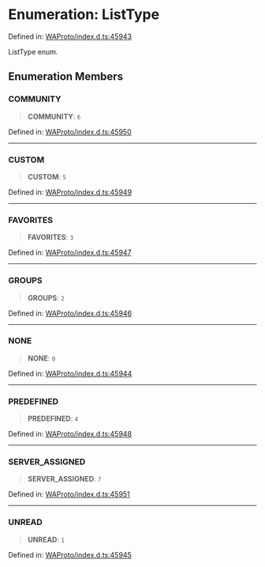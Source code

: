 # Enumeration: ListType

Defined in: [WAProto/index.d.ts:45943](https://github.com/Fokusdotid/bail/blob/8b525f9ebcc20cb9acd0f880b6ad58976e38b117/WAProto/index.d.ts#L45943)

ListType enum.

## Enumeration Members

### COMMUNITY

> **COMMUNITY**: `6`

Defined in: [WAProto/index.d.ts:45950](https://github.com/Fokusdotid/bail/blob/8b525f9ebcc20cb9acd0f880b6ad58976e38b117/WAProto/index.d.ts#L45950)

***

### CUSTOM

> **CUSTOM**: `5`

Defined in: [WAProto/index.d.ts:45949](https://github.com/Fokusdotid/bail/blob/8b525f9ebcc20cb9acd0f880b6ad58976e38b117/WAProto/index.d.ts#L45949)

***

### FAVORITES

> **FAVORITES**: `3`

Defined in: [WAProto/index.d.ts:45947](https://github.com/Fokusdotid/bail/blob/8b525f9ebcc20cb9acd0f880b6ad58976e38b117/WAProto/index.d.ts#L45947)

***

### GROUPS

> **GROUPS**: `2`

Defined in: [WAProto/index.d.ts:45946](https://github.com/Fokusdotid/bail/blob/8b525f9ebcc20cb9acd0f880b6ad58976e38b117/WAProto/index.d.ts#L45946)

***

### NONE

> **NONE**: `0`

Defined in: [WAProto/index.d.ts:45944](https://github.com/Fokusdotid/bail/blob/8b525f9ebcc20cb9acd0f880b6ad58976e38b117/WAProto/index.d.ts#L45944)

***

### PREDEFINED

> **PREDEFINED**: `4`

Defined in: [WAProto/index.d.ts:45948](https://github.com/Fokusdotid/bail/blob/8b525f9ebcc20cb9acd0f880b6ad58976e38b117/WAProto/index.d.ts#L45948)

***

### SERVER\_ASSIGNED

> **SERVER\_ASSIGNED**: `7`

Defined in: [WAProto/index.d.ts:45951](https://github.com/Fokusdotid/bail/blob/8b525f9ebcc20cb9acd0f880b6ad58976e38b117/WAProto/index.d.ts#L45951)

***

### UNREAD

> **UNREAD**: `1`

Defined in: [WAProto/index.d.ts:45945](https://github.com/Fokusdotid/bail/blob/8b525f9ebcc20cb9acd0f880b6ad58976e38b117/WAProto/index.d.ts#L45945)
